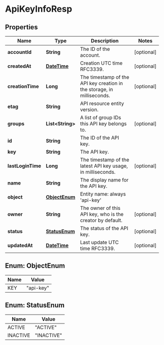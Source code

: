
# ApiKeyInfoResp

## Properties
Name | Type | Description | Notes
------------ | ------------- | ------------- | -------------
**accountId** | **String** | The ID of the account. |  [optional]
**createdAt** | [**DateTime**](DateTime.md) | Creation UTC time RFC3339. |  [optional]
**creationTime** | **Long** | The timestamp of the API key creation in the storage, in milliseconds. |  [optional]
**etag** | **String** | API resource entity version. | 
**groups** | **List&lt;String&gt;** | A list of group IDs this API key belongs to. |  [optional]
**id** | **String** | The ID of the API key. | 
**key** | **String** | The API key. | 
**lastLoginTime** | **Long** | The timestamp of the latest API key usage, in milliseconds. |  [optional]
**name** | **String** | The display name for the API key. | 
**object** | [**ObjectEnum**](#ObjectEnum) | Entity name: always &#39;api-key&#39; | 
**owner** | **String** | The owner of this API key, who is the creator by default. |  [optional]
**status** | [**StatusEnum**](#StatusEnum) | The status of the API key. |  [optional]
**updatedAt** | [**DateTime**](DateTime.md) | Last update UTC time RFC3339. |  [optional]


<a name="ObjectEnum"></a>
## Enum: ObjectEnum
Name | Value
---- | -----
KEY | &quot;api-key&quot;


<a name="StatusEnum"></a>
## Enum: StatusEnum
Name | Value
---- | -----
ACTIVE | &quot;ACTIVE&quot;
INACTIVE | &quot;INACTIVE&quot;




